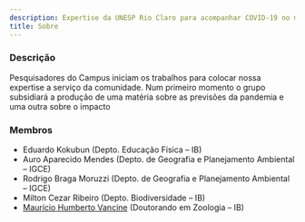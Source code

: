 ```yaml
---
description: Expertise da UNESP Rio Claro para acompanhar COVID-19 no município
title: Sobre
---
```


### Descrição
Pesquisadores do Campus iniciam os trabalhos para colocar nossa expertise a serviço da comunidade. Num primeiro momento o grupo subsidiará a produção de uma matéria sobre as previsões da pandemia e uma outra sobre o impacto

### Membros
- Eduardo Kokubun (Depto. Educação Física – IB) 
- Auro Aparecido Mendes (Depto. de Geografia e Planejamento Ambiental – IGCE) 
- Rodrigo Braga Moruzzi (Depto. de Geografia e Planejamento Ambiental – IGCE)
- Milton Cezar Ribeiro (Depto. Biodiversidade – IB)
- [Maurício Humberto Vancine](https://mauriciovancine.netlify.app/) (Doutorando em Zoologia – IB)